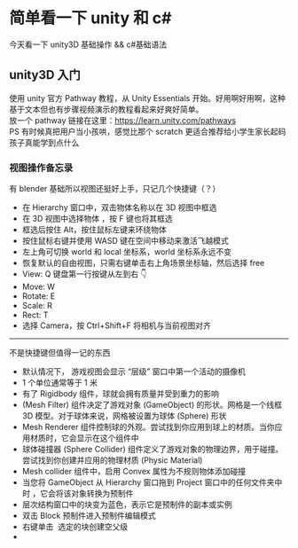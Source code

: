 # 简单看一下 unity 和 c#

今天看一下 unity3D 基础操作 && c#基础语法

## unity3D 入门

使用 unity 官方 Pathway 教程，从 Unity Essentials 开始。好用啊好用啊，这种基于文本但也有步骤视频演示的教程看起来好爽好简单。  
放一个 pathway 链接在这里：https://learn.unity.com/pathways  
PS 有时候真把用户当小孩哄，感觉比那个 scratch 更适合推荐给小学生家长起码孩子真能学到点什么

### 视图操作备忘录

有 blender 基础所以视图还挺好上手，只记几个快捷键（？）

- 在 Hierarchy 窗口中，双击物体名称以在 3D 视图中框选
- 在 3D 视图中选择物体 ，按 F 键也将其框选
- 框选后按住 Alt，按住鼠标左键来环绕物体
- 按住鼠标右键并使用 WASD 键在空间中移动来激活飞越模式
- 左上角可切换 world 和 local 坐标系，world 坐标系永远不变
- 恢复默认的自由视图，只需右键单击右上角场景坐标轴，然后选择 free
- View: Q 键盘第一行按键从左到右 👇
- Move: W
- Rotate: E
- Scale: R
- Rect: T
- 选择 Camera，按 Ctrl+Shift+F 将相机与当前视图对齐

---

不是快捷键但值得一记的东西

- 默认情况下， 游戏视图会显示 “层级” 窗口中第一个活动的摄像机
- 1 个单位通常等于 1 米
- 有了 Rigidbody 组件，球就会拥有质量并受到重力的影响
- (Mesh Filter) 组件决定了游戏对象 (GameObject) 的形状。网格是一个线框 3D 模型。对于球体来说，网格被设置为球体 (Sphere) 形状
- Mesh Renderer 组件控制球的外观。尝试找到你应用到球上的材质。当你应用材质时，它会显示在这个组件中
- 球体碰撞器 (Sphere Collider) 组件定义了游戏对象的物理边界，用于碰撞。尝试找到你创建并应用的物理材质 (Physic Material)
- Mesh collider 组件中，启用 Convex 属性为不规则物体添加碰撞
- 当您将 GameObject 从 Hierarchy 窗口拖到 Project 窗口中的任何文件夹中时 ，它会将该对象转换为预制件
- 层次结构窗口中的块变为蓝色，表示它是预制件的副本或实例
- 双击 Block 预制件进入预制件编辑模式
- 右键单击 ​​ 选定的块创建空父级
-
